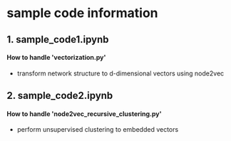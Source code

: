 # sample code information

## 1. sample_code1.ipynb
#### How to handle 'vectorization.py'
- transform network structure to d-dimensional vectors using node2vec

## 2. sample_code2.ipynb
#### How to handle 'node2vec_recursive_clustering.py'
- perform unsupervised clustering to embedded vectors
